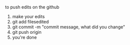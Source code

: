 to push edits on the github
1. make your edits
2. git add filesedited
3. git commit -m "commit message, what did you change"
4. git push origin
5. you're done
